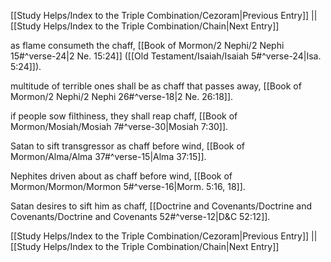 [[Study Helps/Index to the Triple Combination/Cezoram|Previous Entry]]  ||  [[Study Helps/Index to the Triple Combination/Chain|Next Entry]]

 as flame consumeth the chaff, [[Book of Mormon/2 Nephi/2 Nephi 15#^verse-24|2 Ne. 15:24]] ([[Old Testament/Isaiah/Isaiah 5#^verse-24|Isa. 5:24]]).

 multitude of terrible ones shall be as chaff that passes away, [[Book of Mormon/2 Nephi/2 Nephi 26#^verse-18|2 Ne. 26:18]].

 if people sow filthiness, they shall reap chaff, [[Book of Mormon/Mosiah/Mosiah 7#^verse-30|Mosiah 7:30]].

 Satan to sift transgressor as chaff before wind, [[Book of Mormon/Alma/Alma 37#^verse-15|Alma 37:15]].

 Nephites driven about as chaff before wind, [[Book of Mormon/Mormon/Mormon 5#^verse-16|Morm. 5:16, 18]].

 Satan desires to sift him as chaff, [[Doctrine and Covenants/Doctrine and Covenants/Doctrine and Covenants 52#^verse-12|D&C 52:12]].

[[Study Helps/Index to the Triple Combination/Cezoram|Previous Entry]]  ||  [[Study Helps/Index to the Triple Combination/Chain|Next Entry]]